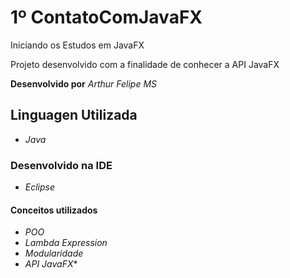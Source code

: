 # 1º ContatoComJavaFX
Iniciando os Estudos em JavaFX

Projeto desenvolvido com a finalidade de conhecer a API JavaFX

**Desenvolvido por** *Arthur Felipe MS*

## Linguagen Utilizada
* *Java*

### Desenvolvido na IDE

* *Eclipse*

#### Conceitos utilizados 

* *POO*
* *Lambda Expression*
* *Modularidade*
* *API JavaFX**
